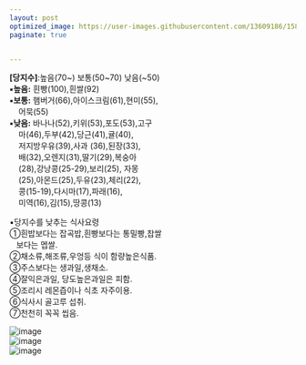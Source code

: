 ```yaml
---
layout: post
optimized_image: https://user-images.githubusercontent.com/13609186/158834851-5c5d7736-001b-448d-8bb6-eb99f2f16233.jpg
paginate: true


---
```





**[당지수]**:높음(70~) 보통(50~70) 낮음(~50)<br>
**▪높음:** 흰빵(100),흰쌀(92)<br>
**▪보통:** 햄버거(66),아이스크림(61),현미(55),<br>
&nbsp;&nbsp;&nbsp; 어묵(55)<br>
**▪낮음:** 바나나(52),키위(53),포도(53),고구<br>
&nbsp;&nbsp;&nbsp; 마(46),두부(42),당근(41),귤(40),<br>
&nbsp;&nbsp;&nbsp; 저지방우유(39),사과 (36),된장(33),<br>
&nbsp;&nbsp;&nbsp; 배(32),오렌지(31),딸기(29),복숭아<br>
&nbsp;&nbsp;&nbsp; (28),강낭콩(25-29),보리(25), 자몽<br>
&nbsp;&nbsp;&nbsp; (25),아몬드(25),두유(23),체리(22),<br>
&nbsp;&nbsp;&nbsp; 콩(15-19),다시마(17),파래(16),<br>
&nbsp;&nbsp;&nbsp; 미역(16),김(15),땅콩(13)<br>

▪당지수를 낮추는 식사요령<br>
①흰밥보다는 잡곡밥,흰빵보다는 통밀빵,찹쌀<br>
&nbsp;&nbsp; 보다는 멥쌀.<br>
②채소류,해조류,우엉등 식이 함량높은식품.<br>
③주스보다는 생과일,생채소.<br>
④잘익은과일, 당도높은과일은 피함.<br>
⑤조리시 레몬즙이나 식초 자주이용.<br>
⑥식사시 골고루 섭취.<br>
⑦천천히 꼭꼭 씹음.<br>

![image](https://health.chosun.com/site/data/img_dir/2018/02/23/2018022301182_0.jpg)<br>
![image](https://mblogthumb-phinf.pstatic.net/MjAxODEyMjBfNDAg/MDAxNTQ1MzAzMDkxNzk2.EVFiYJhOkYeM2p7lH6MMK9zOCOBOO-k0eFFEO_tEW_Mg.7Y_1GcgH7Le-cWFiJdfjbsW_rLp2oOoGxPBMmHv2w7Yg.PNG.adsl5051/GI%EC%A7%80%EC%88%98_%EC%B5%9C%EC%A2%8501.png?type=w800)<br>
![image](https://t1.daumcdn.net/cfile/tistory/260EF743573DC5C72A)<br>

